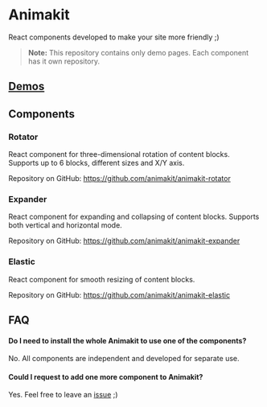 # Animakit
React components developed to make your site more friendly ;)

> **Note:** This repository contains only demo pages. Each component has it own repository.

## [Demos](https://animakit.github.io)


## Components

### Rotator

React component for three-dimensional rotation of content blocks.
Supports up to 6 blocks, different sizes and X/Y axis.

Repository on GitHub: https://github.com/animakit/animakit-rotator

### Expander

React component for expanding and collapsing of content blocks.
Supports both vertical and horizontal mode.

Repository on GitHub: https://github.com/animakit/animakit-expander

### Elastic

React component for smooth resizing of content blocks.

Repository on GitHub: https://github.com/animakit/animakit-elastic


## FAQ

#### Do I need to install the whole Animakit to use one of the components?
No. All components are independent and developed for separate use.

#### Could I request to add one more component to Animakit?
Yes. Feel free to leave an [issue](https://github.com/askd/animakit/issues) ;)
